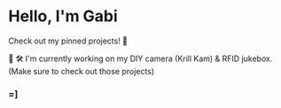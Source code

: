 # Hello, I'm Gabi

Check out my pinned projects! 📌 

🦈 🛠️ I'm currently working on my DIY camera (Krill Kam) & RFID jukebox. (Make sure to check out those projects)

### =] 


<!--
**Beenana02/Beenana02** is a ✨ _special_ ✨ repository because its `README.md` (this file) appears on your GitHub profile.

Here are some ideas to get you started:

- 🔭 I’m currently working on ...
- 🌱 I’m currently learning ...
- 👯 I’m looking to collaborate on ...
- 🤔 I’m looking for help with ...
- 💬 Ask me about ...
- 📫 How to reach me: ...
- 😄 Pronouns: ...
- ⚡ Fun fact: ...
-->
